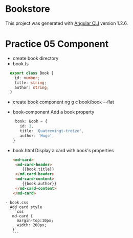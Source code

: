 # Bookstore

This project was generated with [Angular CLI](https://github.com/angular/angular-cli) version 1.2.6.

# Practice 05 Component
- create book directory 
- book.ts
```typescript
  export class Book {
    id: number;
    title: string;
    author: string;
  }
```

- create book component
ng g c book/book --flat

- book-component
   Add a book property
   ```typescript
    book: Book = {
      id: 1,
      title: 'Quatrevingt-treize',
      author: 'Hugo',
  }
  ```
- book.html
   Display a card with book's properties
    ```html
   <md-card>
     <md-card-header>
        {{book.title}}
     </md-card-header>
     <md-card-content>
        {{book.author}}
     </md-card-content>
   </md-card>
 ```
- book.css
   Add card style
   ```css
    md-card {
      margin-top:10px;
      width: 200px;
    }
    ```



